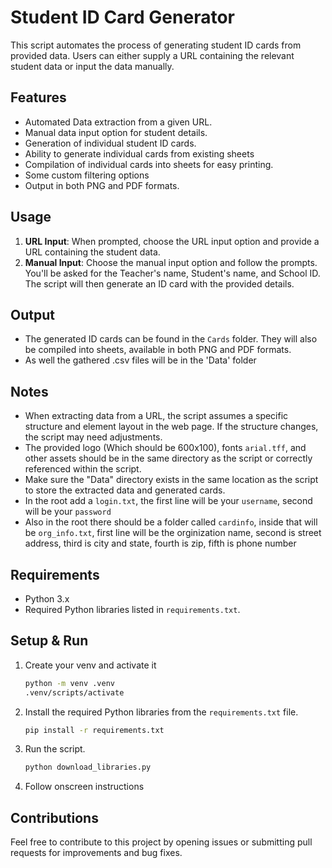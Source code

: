 # Student ID Card Generator

This script automates the process of generating student ID cards from provided data. Users can either supply a URL containing the relevant student data or input the data manually.

## Features

- Automated Data extraction from a given URL.
- Manual data input option for student details.
- Generation of individual student ID cards.
- Ability to generate individual cards from existing sheets
- Compilation of individual cards into sheets for easy printing.
- Some custom filtering options
- Output in both PNG and PDF formats.

## Usage

1. **URL Input**: When prompted, choose the URL input option and provide a URL containing the student data.
2. **Manual Input**: Choose the manual input option and follow the prompts. You'll be asked for the Teacher's name, Student's name, and School ID. The script will then generate an ID card with the provided details.

## Output

- The generated ID cards can be found in the `Cards` folder. They will also be compiled into sheets, available in both PNG and PDF formats.
- As well the gathered .csv files will be in the 'Data' folder

## Notes

- When extracting data from a URL, the script assumes a specific structure and element layout in the web page. If the structure changes, the script may need adjustments.
- The provided logo (Which should be 600x100), fonts `arial.tff`, and other assets should be in the same directory as the script or correctly referenced within the script.
- Make sure the "Data" directory exists in the same location as the script to store the extracted data and generated cards.
- In the root add a `login.txt`, the first line will be your `username`, second will be your `password`
- Also in the root there should be a folder called `cardinfo`, inside that will be `org_info.txt`,  first line will be the orginization name, second is street address, third is city and state, fourth is zip, fifth is phone number

## Requirements

- Python 3.x
- Required Python libraries listed in `requirements.txt`.

## Setup & Run

1. Create your venv and activate it

   ```bash
   python -m venv .venv
   .venv/scripts/activate
   ```

2. Install the required Python libraries from the `requirements.txt` file.

    ```bash
    pip install -r requirements.txt
    ```

3. Run the script.

    ```bash
    python download_libraries.py
    ```

4. Follow onscreen instructions

## Contributions

Feel free to contribute to this project by opening issues or submitting pull requests for improvements and bug fixes.
